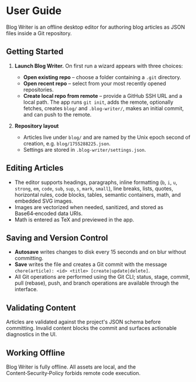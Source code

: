 <!-- Copyright 2024 Blog Writer -->
# User Guide

Blog Writer is an offline desktop editor for authoring blog articles as JSON files inside a Git repository.

## Getting Started

1. **Launch Blog Writer.** On first run a wizard appears with three choices:
   - **Open existing repo** – choose a folder containing a `.git` directory.
   - **Open recent repo** – select from your most recently opened repositories.
   - **Create local repo from remote** – provide a GitHub SSH URL and a local path. The app runs `git init`, adds the remote, optionally fetches, creates `blog/` and `.blog-writer/`, makes an initial commit, and can push to the remote.

2. **Repository layout**
   - Articles live under `blog/` and are named by the Unix epoch second of creation, e.g. `blog/1755288225.json`.
   - Settings are stored in `.blog-writer/settings.json`.

## Editing Articles

- The editor supports headings, paragraphs, inline formatting (`b`, `i`, `u`, `strong`, `em`, `code`, `sub`, `sup`, `s`, `mark`, `small`), line breaks, lists, quotes, horizontal rules, code blocks, tables, semantic containers, math, and embedded SVG images.
- Images are vectorized when needed, sanitized, and stored as Base64‑encoded data URIs.
- Math is entered as TeX and previewed in the app.

## Saving and Version Control

- **Autosave** writes changes to disk every 15 seconds and on blur without committing.
- **Save** writes the file and creates a Git commit with the message `chore(article): <id> <title> [create|update|delete]`.
- All Git operations are performed using the Git CLI; status, stage, commit, pull (rebase), push, and branch operations are available through the interface.

## Validating Content

Articles are validated against the project's JSON schema before committing. Invalid content blocks the commit and surfaces actionable diagnostics in the UI.

## Working Offline

Blog Writer is fully offline. All assets are local, and the Content‑Security‑Policy forbids remote code execution.
